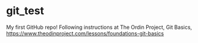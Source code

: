 # git_test
My first GitHub repo!
Following instructions at The Ordin Project, Git Basics, https://www.theodinproject.com/lessons/foundations-git-basics
